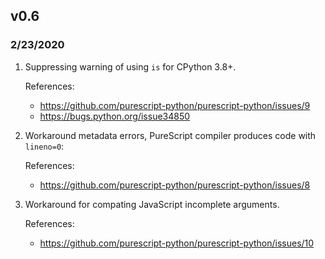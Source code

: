 ## v0.6

### 2/23/2020

1. Suppressing warning of using `is` for CPython 3.8+.
   
   References:
   - https://github.com/purescript-python/purescript-python/issues/9
   - https://bugs.python.org/issue34850
 
 2. Workaround metadata errors, PureScript compiler produces code with `lineno=0`:
   
    References:
    - https://github.com/purescript-python/purescript-python/issues/8
 
 
 3. Workaround for compating JavaScript incomplete arguments.
    
    References:
    - https://github.com/purescript-python/purescript-python/issues/10
    